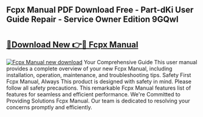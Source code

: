 ## Fcpx Manual PDF Download Free - Part-dKi User Guide Repair - Service Owner Edition 9GQwI

# <h2><a href="http://bc32269.oget.top/?id=Fcpx+Manual">🔗Download New 👉🔴 Fcpx Manual</a></h2>

[![Fcpx Manual new download](https://i.imgur.com/5g1atiW.png)](http://bc32269.oget.top/?id=Fcpx+Manual)
Your Comprehensive Guide This user manual provides a complete overview of your new Fcpx Manual, including installation, operation, maintenance, and troubleshooting tips. Safety First Fcpx Manual, Always This product is designed with safety in mind. Please follow all safety precautions. This remarkable Fcpx Manual features list of features for seamless and efficient performance. We're Committed to Providing Solutions Fcpx Manual. Our team is dedicated to resolving your concerns promptly and efficiently.

